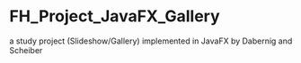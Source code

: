 # FH_Project_JavaFX_Gallery

a study project (Slideshow/Gallery) implemented in JavaFX by Dabernig and Scheiber
